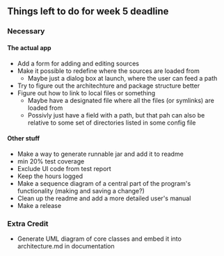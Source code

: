 ## Things left to do for week 5 deadline

### Necessary

#### The actual app
* Add a form for adding and editing sources
* Make it possible to redefine where the sources are loaded from
	* Maybe just a dialog box at launch, where the user can feed a path 
* Try to figure out the architechture and package structure better
* Figure out how to link to local files or something
	* Maybe have a designated file where all the files (or symlinks) are loaded from
	* Possivly just have a field with a path, but that pah can also be relative to some set of directories listed in some config file

#### Other stuff
* Make a way to generate runnable jar and add it to readme
* min 20% test coverage
* Exclude UI code from test report
* Keep the hours logged
* Make a sequence diagram of a central part of the program's functionality (making and saving a change?)
* Clean up the readme and add a more detailed user's manual
* Make a release


### Extra Credit
* Generate UML diagram of core classes and embed it into architecture.md in documentation
